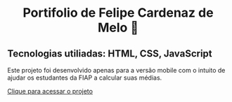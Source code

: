 <h1 align="center" color= "red"> Portifolio de Felipe Cardenaz de Melo  🚀</h1>

<h2> Tecnologias utiliadas: HTML, CSS, JavaScript</h2>

<p> Este projeto foi desenvolvido apenas para a versão mobile com o intuito de ajudar os estudantes da FIAP a calcular suas médias.</p>

[Clique para acessar o projeto](https://mediafiap.netlify.app/)
